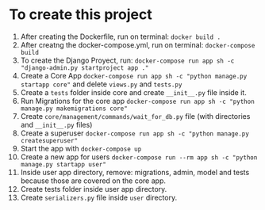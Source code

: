 # To create this project

1. After creating the Dockerfile, run on terminal: `docker build .`
2. After creatng the docker-compose.yml, run on terminal: `docker-compose build`
3. To create the Django Proyect, run: `docker-compose run app sh -c "django-admin.py startproject app ."`
4. Create a Core App `docker-compose run app sh -c "python manage.py startapp core"` and delete `views.py` and `tests.py`
5. Create a `tests` folder inside core and create `__init__.py` file inside it.
6. Run Migrations for the core app `docker-compose run app sh -c "python manage.py makemigrations core"`
7. Create `core/management/commands/wait_for_db.py` file (with directories and `__init__.py` files)
8. Create a superuser `docker-compose run app sh -c "python manage.py createsuperuser"`
9. Start the app with `docker-compose up`
10. Create a new app for users `docker-compose run --rm app sh -c "python manage.py startapp user"`
11. Inside user app directory, remove: migrations, admin, model and tests because those are covered on the core app.
12. Create tests folder inside user app directory.
13. Create `serializers.py` file inside `user` directory.
